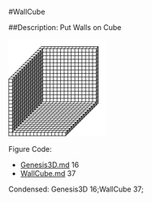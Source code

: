 #WallCube

##Description: Put Walls on Cube <bitmask>

![](WallCube.png)

Figure Code:
- [Genesis3D.md](Genesis3D) 16
- [WallCube.md](WallCube) 37

Condensed: Genesis3D 16;WallCube 37;

